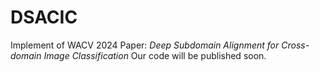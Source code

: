# DSACIC
Implement of WACV 2024 Paper: *Deep Subdomain Alignment for Cross-domain Image Classification*
Our code will be published soon.
